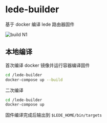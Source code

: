# lede-builder

基于 docker 编译 lede 路由器固件

![build N1](https://github.com/tvrcgo/lede-builder/workflows/build%20N1/badge.svg?branch=master)

## 本地编译

首次编译 docker 镜像并运行容器编译固件

```bash
cd /lede-builder
docker-compose up --build
```

二次编译

```bash
cd /lede-builder
docker-compose up
```

固件编译完成后输出到 `$LEDE_HOME/bin/targets`

